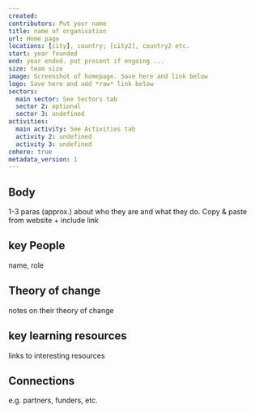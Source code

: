 ```yaml
---
created:
contributors: Put your name
title: name of organisation
url: Home page
locations: [city], country; [city2], country2 etc.
start: year founded
end: year ended. put present if ongoing ...
size: team size
image: Screenshot of homepage. Save here and link below
logo: Save here and add *raw* link below
sectors:
  main sector: See Sectors tab
  sector 2: optional
  sector 3: undefined
activities: 
  main activity: See Activities tab
  activity 2: undefined
  activity 3: undefined
cohere: true
metadata_version: 1
---
```



## Body

1-3 paras (approx.) about who they are and what they do. Copy & paste from website + include link

## key People

name, role

## Theory of change

notes on their theory of change

## key learning resources

links to interesting resources

## Connections

e.g. partners, funders, etc.


